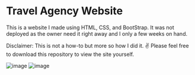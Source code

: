 # Travel Agency Website
This is a website I made using HTML, CSS, and BootStrap. It was not deployed as the owner need it right away and I only a few weeks on hand. 

Disclaimer: This is not a how-to but more so how I did it. :v:
Please feel free to download this repository to view the site yourself.

![image](https://github.com/user-attachments/assets/dbced526-6187-451e-84fe-526f30382894)
![image](https://github.com/user-attachments/assets/27ea1f47-6702-4c11-b896-39d57f83beb1)
